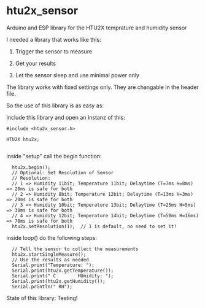 # htu2x_sensor
Arduino and ESP library for the HTU2X temprature and humidity sensor 

I needed a library that works like this:

1)  Trigger the sensor to measure

2)  Get your results

3)  Let the sensor sleep and use minimal power only


The library works with fixed settings only. They are changable in the header file.

So the use of this library is as easy as:

Include this library and open an Instanz of this:
```
#include <htu2x_sensor.h>

HTU2X htu2x;
 
```
inside "setup" call the begin function:
```
  htu2x.begin();
  // Optional: Set Resolution of Sensor
  // Resolution: 
  // 1 => Humidity 11bit; Temperature 11bit; Delaytime (T=7ms H=8ms) => 20ms is safe for both
  // 2 => Humidity 8bit; Temperature 12bit; Delaytime (T=13ms H=3ms) => 20ms is safe for both
  // 3 => Humidity 10bit; Temperature 13bit; Delaytime (T=25ms H=5ms) => 30ms is safe for both
  // 4 => Humidity 12bit; Temperature 14bit; Delaytime (T=50ms H=16ms) => 70ms is safe for both
  htu2x.setResolution(1);  // 1 is default, no need to set it!

```
inside loop() do the following steps:
```
  // Tell the sensor to collect the measurements
  htu2x.startSingleMeasure();
  // Use the results as needed
  Serial.print("Temperature: ");
  Serial.print(htu2x.getTemperature());
  Serial.print(" C        HUmidity: ");
  Serial.print(htu2x.getHumidity());
  Serial.println(" RH");
```
State of this library: Testing!

